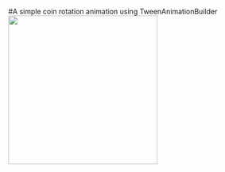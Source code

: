 #A simple coin rotation animation using TweenAnimationBuilder
<img src="https://user-images.githubusercontent.com/43848931/213877135-d9071a36-db51-498d-a6a0-8edbfff3e5b2.gif" width="300"/>
  
